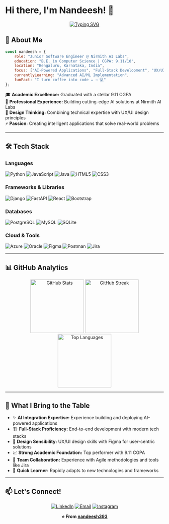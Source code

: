 # Hi there, I'm Nandeesh! 👋

<div align="center">
  
  [![Typing SVG](https://readme-typing-svg.demolab.com?font=Fira+Code&weight=600&size=28&pause=1000&color=3B82F6&center=true&vCenter=true&random=false&width=600&lines=Computer+Science+Engineer;Junior+Software+Engineer;AI+%26+Full-Stack+Developer;Problem+Solver+%26+Innovator)](https://git.io/typing-svg)

</div>

## 🚀 About Me

```javascript
const nandeesh = {
    role: "Junior Software Engineer @ Nirmith AI Labs",
    education: "B.E. in Computer Science | CGPA: 9.11/10",
    location: "Bengaluru, Karnataka, India",
    focus: ["AI-Powered Applications", "Full-Stack Development", "UX/UI Design"],
    currentlyLearning: "Advanced AI/ML Implementation",
    funFact: "I turn coffee into code ☕️ → 💻"
};
```

🎓 **Academic Excellence:** Graduated with a stellar 9.11 CGPA  
💼 **Professional Experience:** Building cutting-edge AI solutions at Nirmith AI Labs  
🎨 **Design Thinking:** Combining technical expertise with UX/UI design principles  
⚡ **Passion:** Creating intelligent applications that solve real-world problems

---

## 🛠️ Tech Stack

### **Languages**
![Python](https://img.shields.io/badge/Python-3776AB?style=for-the-badge&logo=python&logoColor=white)
![JavaScript](https://img.shields.io/badge/JavaScript-F7DF1E?style=for-the-badge&logo=javascript&logoColor=black)
![Java](https://img.shields.io/badge/Java-ED8B00?style=for-the-badge&logo=openjdk&logoColor=white)
![HTML5](https://img.shields.io/badge/HTML5-E34F26?style=for-the-badge&logo=html5&logoColor=white)
![CSS3](https://img.shields.io/badge/CSS3-1572B6?style=for-the-badge&logo=css3&logoColor=white)

### **Frameworks & Libraries**
![Django](https://img.shields.io/badge/Django-092E20?style=for-the-badge&logo=django&logoColor=white)
![FastAPI](https://img.shields.io/badge/FastAPI-009688?style=for-the-badge&logo=fastapi&logoColor=white)
![React](https://img.shields.io/badge/React-20232A?style=for-the-badge&logo=react&logoColor=61DAFB)
![Bootstrap](https://img.shields.io/badge/Bootstrap-7952B3?style=for-the-badge&logo=bootstrap&logoColor=white)

### **Databases**
![PostgreSQL](https://img.shields.io/badge/PostgreSQL-316192?style=for-the-badge&logo=postgresql&logoColor=white)
![MySQL](https://img.shields.io/badge/MySQL-4479A1?style=for-the-badge&logo=mysql&logoColor=white)
![SQLite](https://img.shields.io/badge/SQLite-07405E?style=for-the-badge&logo=sqlite&logoColor=white)

### **Cloud & Tools**
![Azure](https://img.shields.io/badge/Microsoft_Azure-0089D6?style=for-the-badge&logo=microsoft-azure&logoColor=white)
![Oracle](https://img.shields.io/badge/Oracle-F80000?style=for-the-badge&logo=oracle&logoColor=white)
![Figma](https://img.shields.io/badge/Figma-F24E1E?style=for-the-badge&logo=figma&logoColor=white)
![Postman](https://img.shields.io/badge/Postman-FF6C37?style=for-the-badge&logo=postman&logoColor=white)
![Jira](https://img.shields.io/badge/Jira-0052CC?style=for-the-badge&logo=jira&logoColor=white)

---

## 📊 GitHub Analytics

<div align="center">
  <img src="https://github-readme-stats.vercel.app/api?username=nandeesh393&theme=react&hide_border=true&include_all_commits=true&count_private=true&show_icons=true" alt="GitHub Stats" height="170"/>
  <img src="https://nirzak-streak-stats.vercel.app/?user=nandeesh393&theme=react&hide_border=true" alt="GitHub Streak" height="170"/>
</div>

<div align="center">
  <img src="https://github-readme-stats.vercel.app/api/top-langs/?username=nandeesh393&theme=react&hide_border=true&include_all_commits=true&count_private=true&layout=compact&langs_count=8" alt="Top Languages" height="170"/>
</div>

---

## 🎯 What I Bring to the Table

- ✨ **AI Integration Expertise:** Experience building and deploying AI-powered applications
- 🏗️ **Full-Stack Proficiency:** End-to-end development with modern tech stacks
- 🎨 **Design Sensibility:** UX/UI design skills with Figma for user-centric solutions
- 📈 **Strong Academic Foundation:** Top performer with 9.11 CGPA
- 🤝 **Team Collaboration:** Experience with Agile methodologies and tools like Jira
- 🚀 **Quick Learner:** Rapidly adapts to new technologies and frameworks

---

## 📫 Let's Connect!

<div align="center">
  
[![LinkedIn](https://img.shields.io/badge/LinkedIn-0077B5?style=for-the-badge&logo=linkedin&logoColor=white)](https://linkedin.com/in/nandeesh393)
[![Email](https://img.shields.io/badge/Email-D14836?style=for-the-badge&logo=gmail&logoColor=white)](mailto:amnandeesh2003@gmail.com)
[![Instagram](https://img.shields.io/badge/Instagram-E4405F?style=for-the-badge&logo=instagram&logoColor=white)](https://instagram.com/nandeesh.nandu_393)

</div>

<div align="center">
  
  **⭐️ From [nandeesh393](https://github.com/nandeesh393)**
  
</div>
